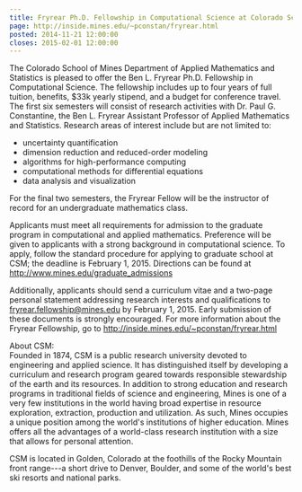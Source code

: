 ```yaml
---
title: Fryrear Ph.D. Fellowship in Computational Science at Colorado School of Mines
page: http://inside.mines.edu/~pconstan/fryrear.html
posted: 2014-11-21 12:00:00
closes: 2015-02-01 12:00:00
---
```


The Colorado School of Mines Department of Applied Mathematics and Statistics is pleased to offer the Ben L. Fryrear Ph.D. Fellowship in Computational Science. The fellowship includes up to four years of full tuition, benefits, $33k yearly stipend, and a budget for conference travel.  The first six semesters will consist of research activities with Dr. Paul G. Constantine, the Ben L. Fryrear Assistant Professor of Applied Mathematics and Statistics. Research areas of interest include but are not limited to:

- uncertainty quantification
- dimension reduction and reduced-order modeling
- algorithms for high-performance computing
- computational methods for differential equations
- data analysis and visualization 

For the final two semesters, the Fryrear Fellow will be the instructor of record for an undergraduate mathematics class. 

Applicants must meet all requirements for admission to the graduate program in computational and applied mathematics. Preference will be given to applicants with a strong background in computational science. To apply, follow the standard procedure for applying to graduate school at CSM; the deadline is February 1, 2015. Directions can be found at <http://www.mines.edu/graduate_admissions>

Additionally, applicants should send a curriculum vitae and a two-page personal statement addressing research interests and qualifications to fryrear.fellowship@mines.edu by February 1, 2015. Early submission of these documents is strongly encouraged. For more information about the Fryrear Fellowship, go to <http://inside.mines.edu/~pconstan/fryrear.html>

About CSM:  
Founded in 1874, CSM is a public research university devoted to engineering and applied science. It has distinguished itself by developing a curriculum and research program geared towards responsible stewardship of the earth and its resources. In addition to strong education and research programs in traditional fields of science and engineering, Mines is one of a very few institutions in the world having broad expertise in resource exploration, extraction, production and utilization. As such, Mines occupies a unique position among the world's institutions of higher education. Mines offers all the advantages of a world-class research institution with a size that allows for personal attention. 

CSM is located in Golden, Colorado at the foothills of the Rocky Mountain front range---a short drive to Denver, Boulder, and some of the world's best ski resorts and national parks. 
